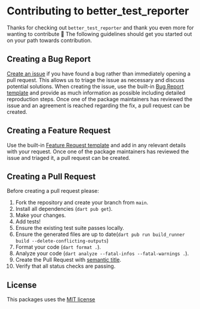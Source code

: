 # Contributing to better_test_reporter

Thanks for checking out `better_test_reporter` and thank you even more for wanting to contribute 🎉
The following guidelines should get you started out on your path towards contribution.

## Creating a Bug Report

[Create an issue][bug_report_template] if you have found a bug rather than immediately opening a pull request. This allows us to triage the issue as necessary and discuss potential solutions. When creating the issue, use the built-in [Bug Report template][bug_report_template] and provide as much information as possible including detailed reproduction steps. Once one of the package maintainers has reviewed the issue and an agreement is reached regarding the fix, a pull request can be created.

## Creating a Feature Request

Use the built-in [Feature Request template](https://github.com/Betterment/better_test_reporter/blob/main/.github/ISSUE_TEMPLATE/feature_request.md) and add in any relevant details with your request. Once one of the package maintainers has reviewed the issue and triaged it, a pull request can be created.

## Creating a Pull Request

Before creating a pull request please:

1. Fork the repository and create your branch from `main`.
2. Install all dependencies (`dart pub get`).
3. Make your changes.
4. Add tests!
5. Ensure the existing test suite passes locally.
6. Ensure the generated files are up to date(`dart pub run build_runner build --delete-conflicting-outputs`)
7. Format your code (`dart format .`).
8. Analyze your code (`dart analyze --fatal-infos --fatal-warnings .`).
9. Create the Pull Request with [semantic title](https://github.com/zeke/semantic-pull-requests).
10. Verify that all status checks are passing.

## License

This packages uses the [MIT license](https://github.com/Betterment/better_test_reporter/blob/main/LICENSE)

[bug_report_template]: https://github.com/Betterment/better_test_reporter/blob/main/.github/ISSUE_TEMPLATE/bug_report.md